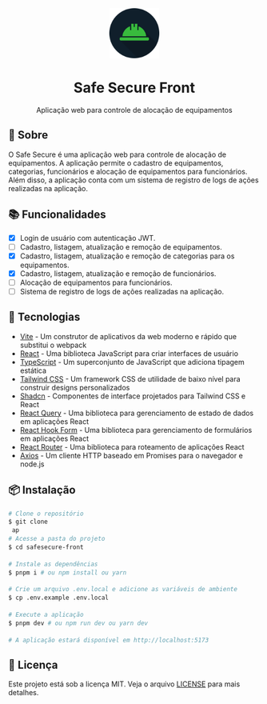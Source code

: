 <div align='center'>
    <img src='public/safe-secure-logo.svg' alt='Safe Secure Logo' width='100'  />
    <h1 align='center' style={{margin: 0}}>Safe Secure Front</h1>
    <p align='center' style={{margin: 0}}>Aplicação web para controle de alocação de equipamentos</p>
</div>

## 📖 Sobre

O Safe Secure é uma aplicação web para controle de alocação de equipamentos. A aplicação permite o cadastro de equipamentos, categorias, funcionários e alocação de equipamentos para funcionários. Além disso, a aplicação conta com um sistema de registro de logs de ações realizadas na aplicação.

## 📚 Funcionalidades

- [x] Login de usuário com autenticação JWT.
- [ ] Cadastro, listagem, atualização e remoção de equipamentos.
- [x] Cadastro, listagem, atualização e remoção de categorias para os equipamentos.
- [x] Cadastro, listagem, atualização e remoção de funcionários.
- [ ] Alocação de equipamentos para funcionários.
- [ ] Sistema de registro de logs de ações realizadas na aplicação.

## 🚀 Tecnologias

- [Vite](https://vitejs.dev/) - Um construtor de aplicativos da web moderno e rápido que substitui o webpack
- [React](https://reactjs.org/) - Uma biblioteca JavaScript para criar interfaces de usuário
- [TypeScript](https://www.typescriptlang.org/) - Um superconjunto de JavaScript que adiciona tipagem estática
- [Tailwind CSS](https://tailwindcss.com/) - Um framework CSS de utilidade de baixo nível para construir designs personalizados
- [Shadcn](https://ui.shadcn.com/) - Componentes de interface projetados para Tailwind CSS e React
- [React Query](https://tanstack.com/query/v3) - Uma biblioteca para gerenciamento de estado de dados em aplicações React
- [React Hook Form](https://react-hook-form.com/) - Uma biblioteca para gerenciamento de formulários em aplicações React
- [React Router](https://reactrouter.com/) - Uma biblioteca para roteamento de aplicações React
- [Axios](https://axios-http.com/) - Um cliente HTTP baseado em Promises para o navegador e node.js

## 📦 Instalação

```bash
# Clone o repositório
$ git clone
 ap
# Acesse a pasta do projeto
$ cd safesecure-front

# Instale as dependências
$ pnpm i # ou npm install ou yarn

# Crie um arquivo .env.local e adicione as variáveis de ambiente
$ cp .env.example .env.local

# Execute a aplicação
$ pnpm dev # ou npm run dev ou yarn dev

# A aplicação estará disponível em http://localhost:5173
```

## 📝 Licença

Este projeto está sob a licença MIT. Veja o arquivo [LICENSE](LICENSE) para mais detalhes.
